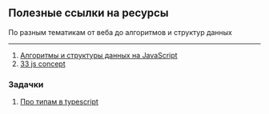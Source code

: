 ## Полезные ссылки на ресурсы

По разным тематикам от веба до алгоритмов и структур данных

---

1. [Алгоритмы и структуры данных на JavaScript](https://github.com/trekhleb/javascript-algorithms/blob/master/README.ru-RU.md)
2. [33 js concept](https://github.com/gumennii/33-js-concepts/blob/master/README.md)

### Задачки

1. [Про типам в typescript](https://github.com/type-challenges/type-challenges)

